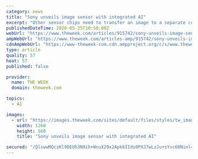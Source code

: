 ```yaml
---
category: news
title: "Sony unveils image sensor with integrated AI"
excerpt: "Other sensor chips need to transfer an image to a separate computer for that type of analysis, but Sony has built AI right into the processor itself"
publishedDateTime: 2020-05-25T10:58:00Z
webUrl: "https://www.theweek.com/articles/915742/sony-unveils-image-sensor-integrated-ai"
ampWebUrl: "https://www.theweek.com/articles-amp/915742/sony-unveils-image-sensor-integrated-ai"
cdnAmpWebUrl: "https://www-theweek-com.cdn.ampproject.org/c/s/www.theweek.com/articles-amp/915742/sony-unveils-image-sensor-integrated-ai"
type: article
quality: 57
heat: 57
published: false

provider:
  name: THE WEEK
  domain: theweek.com

topics:
  - AI

images:
  - url: "https://images.theweek.com/sites/default/files/styles/tw_image_9_4/public/gettyimages-2507455.jpg?itok=pMXJBFHb"
    width: 1260
    height: 560
    title: "Sony unveils image sensor with integrated AI"

secured: "/QlswwMQczKl9DEUh3N9ih+WnuX29x2Apk6IIds0PXJ7wLzJu+sYvc60Ninl4RNGZH/6G5F4kXA9hVf+TigHSC9tuOJVURWLc9SqI2aWaJ8h4y/By/dmlzhsHKjbH7rxfZNCVnkvJ4IiziKN5d93YDPFrfewC44y0VAv8oFC2fT5ZM/ieeHJsMwQu5vCtUunvBQhsGPtmLetikPTUjL86auIn9aCYViMyGfPaXCQ9hIaxfTq71iN3WtsfCP0RSkgvmUO79k2WCq/oOBsGiwE/D5nVVtN8aHtcamsAU1EJw+lfc7rES4paDmCCfUracd8;ISkPe5/cF0KevuTEidXVMA=="
---
```


